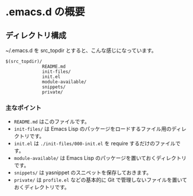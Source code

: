 .emacs.d の概要
========================================================

## ディレクトリ構成

~/.emacs.d を src_topdir とすると、こんな感じになっています。

    $(src_topdir)/
                  README.md
                  init-files/
                  init.el
                  module-available/
                  snippets/
                  private/

### 主なポイント

- `README.md` はこのファイルです。
- `init-files/` は Emacs Lisp のパッケージをロードするファイル用のディレクトリです。
- `init.el` は `./init-files/000-init.el` を require するだけのファイルです。
- `module-available/` は Emacs Lisp のパッケージを置いておくディレクトリです。
- `snippets/` は yasnippet のスニペットを保存しておきます。
- `private/` は `profile.el` などの基本的に Git で管理しないファイルを置いておくディレクトリです。
